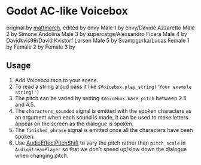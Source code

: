 # Godot AC-like Voicebox
original by [mattmarch](https://github.com/mattmarch), edited by envy
Male 1 by envy/Davide Azzaretto
Male 2 by Simone Andolina
Male 3 by supercatge/Alessandro Ficara
Male 4 by Davidkvis99/David Kvistorf Larsen
Male 5 by Svampgurka/Lucas
Female 1 by 
Female 2 by 
Female 3 by 
## Usage
1. Add Voicebox.tscn to your scene.
2. To read a string aloud pass it like `$Voicebox.play_string('Your example string!')`
3. The pitch can be varied by setting `$Voicebox.base_pitch` between 2.5 and 4.5.
4. The `characters_sounded` signal is emitted with the spoken characters as an argument when each sound is made, it can be used to make letters appear on the screen as the dialogue is spoken.
5. The `finished_phrase` signal is emitted once all the characters have been spoken.
6. Use [AudioEffectPitchShift](https://docs.godotengine.org/en/stable/classes/class_audioeffectpitchshift.html) to vary the pitch rather than `pitch_scale` in `AudioStreamPlayer` so that we don't speed up/slow down the dialogue when changing pitch. 
